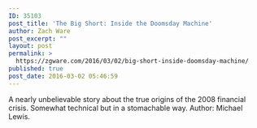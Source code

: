 ```yaml
---
ID: 35103
post_title: 'The Big Short: Inside the Doomsday Machine'
author: Zach Ware
post_excerpt: ""
layout: post
permalink: >
  https://zgware.com/2016/03/02/big-short-inside-doomsday-machine/
published: true
post_date: 2016-03-02 05:46:59
---
```

A nearly unbelievable story about the true origins of the 2008 financial crisis. Somewhat technical but in a stomachable way. Author: Michael Lewis.